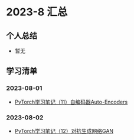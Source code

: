# 2023-8 汇总
## 个人总结
* 暂无

## 学习清单
### 2023-08-01
* [PyTorch学习笔记（11）自编码器Auto-Encoders](./2023-08-01/PyTorch学习笔记（11）自编码器Auto-Encoders.md)

### 2023-08-02
* [PyTorch学习笔记（12）对抗生成网络GAN](./2023-08-02/PyTorch学习笔记（12）对抗生成网络GAN.md)
